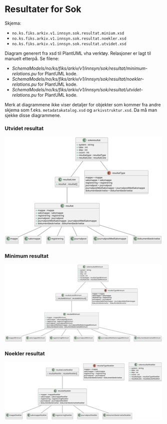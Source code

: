# Resultater for Sok

Skjema:
- `no.ks.fiks.arkiv.v1.innsyn.sok.resultat.minium.xsd`
- `no.ks.fiks.arkiv.v1.innsyn.sok.resultat.noekler.xsd`
- `no.ks.fiks.arkiv.v1.innsyn.sok.resultat.utvidet.xsd`

Diagram generert fra xsd til PlantUML vha verktøy. Relasjoner er lagt til manuelt etterpå.
Se filene:
- _SchemaModels/no/ks/fiks/arkiv/v1/innsyn/sok/resultat/minimum-relations.pu_ for PlantUML kode.
- _SchemaModels/no/ks/fiks/arkiv/v1/innsyn/sok/resultat/noekler-relations.pu_ for PlantUML kode.
- _SchemaModels/no/ks/fiks/arkiv/v1/innsyn/sok/resultat/utvidet-relations.pu_ for PlantUML kode.

Merk at diagrammene ikke viser detaljer for objekter som kommer fra andre skjema som f.eks. `metadatakatalog.xsd` og `arkivstruktur.xsd`.
Da må man sjekke disse diagrammene.

### Utvidet resultat

![sok resultat utvidet](utvidet-relations.svg)

### Minimum resultat

![sok resultat minimum](minimum-relations.svg)

### Noekler resultat 

![sok resultat noekler](noekler-relations.svg)